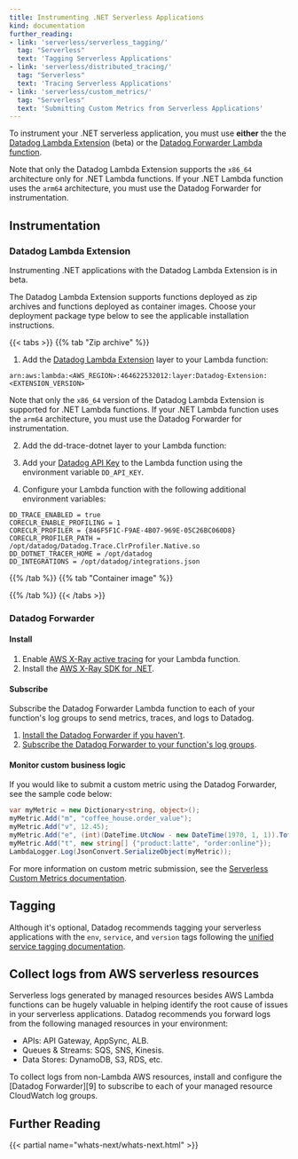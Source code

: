 ```yaml
---
title: Instrumenting .NET Serverless Applications
kind: documentation
further_reading:
- link: 'serverless/serverless_tagging/'
  tag: "Serverless"
  text: 'Tagging Serverless Applications'
- link: 'serverless/distributed_tracing/'
  tag: "Serverless"
  text: 'Tracing Serverless Applications'
- link: 'serverless/custom_metrics/'
  tag: "Serverless"
  text: 'Submitting Custom Metrics from Serverless Applications'
---
```


To instrument your .NET serverless application, you must use **either** the the [Datadog Lambda Extension][1] (beta) or the [Datadog Forwarder Lambda function][2].

Note that only the Datadog Lambda Extension supports the `x86_64` architecture only for .NET Lambda functions. If your .NET Lambda function uses the `arm64` architecture, you must use the Datadog Forwarder for instrumentation.

## Instrumentation
### Datadog Lambda Extension

<div class="alert alert-warning">
Instrumenting .NET applications with the Datadog Lambda Extension is in beta.
</div>

The Datadog Lambda Extension supports functions deployed as zip archives and functions deployed as container images. Choose your deployment package type below to see the applicable installation instructions.

{{< tabs >}}
{{% tab "Zip archive" %}}

1. Add the [Datadog Lambda Extension][1] layer to your Lambda function:

`arn:aws:lambda:<AWS_REGION>:464622532012:layer:Datadog-Extension:<EXTENSION_VERSION>`

Note that only the `x86_64` version of the Datadog Lambda Extension is supported for .NET Lambda functions. If your .NET Lambda function uses the `arm64` architecture, you must use the Datadog Forwarder for instrumentation.

2. Add the dd-trace-dotnet layer to your Lambda function:

<!-- TODO: add ARN here -->

3. Add your [Datadog API Key][2] to the Lambda function using the environment variable `DD_API_KEY`.

4. Configure your Lambda function with the following additional environment variables:

```
DD_TRACE_ENABLED = true
CORECLR_ENABLE_PROFILING = 1
CORECLR_PROFILER = {846F5F1C-F9AE-4B07-969E-05C26BC060D8}
CORECLR_PROFILER_PATH = /opt/datadog/Datadog.Trace.ClrProfiler.Native.so
DD_DOTNET_TRACER_HOME = /opt/datadog
DD_INTEGRATIONS = /opt/datadog/integrations.json
```

[1]: /serverless/libraries_integrations/extension/
[2]: https://app.datadoghq.com/organization-settings/api-keys

{{% /tab %}}
{{% tab "Container image" %}}

<!-- TODO: Add instructions for container images here -->

{{% /tab %}}
{{< /tabs >}}

### Datadog Forwarder
#### Install

1. Enable [AWS X-Ray active tracing][1] for your Lambda function.
2. Install the [AWS X-Ray SDK for .NET][2].

#### Subscribe

Subscribe the Datadog Forwarder Lambda function to each of your function's log groups to send metrics, traces, and logs to Datadog.

1. [Install the Datadog Forwarder if you haven't][3].
2. [Subscribe the Datadog Forwarder to your function's log groups][4].

#### Monitor custom business logic

If you would like to submit a custom metric using the Datadog Forwarder, see the sample code below:

```csharp
var myMetric = new Dictionary<string, object>();
myMetric.Add("m", "coffee_house.order_value");
myMetric.Add("v", 12.45);
myMetric.Add("e", (int)(DateTime.UtcNow - new DateTime(1970, 1, 1)).TotalSeconds);
myMetric.Add("t", new string[] {"product:latte", "order:online"});
LambdaLogger.Log(JsonConvert.SerializeObject(myMetric));
```

For more information on custom metric submission, see the [Serverless Custom Metrics documentation][3].


[1]: https://docs.aws.amazon.com/xray/latest/devguide/xray-services-lambda.html
[2]: https://docs.aws.amazon.com/xray/latest/devguide/xray-sdk-dotnet.html
[3]: /serverless/forwarder/
[4]: /serverless/libraries_integrations/extension/

## Tagging

Although it's optional, Datadog recommends tagging your serverless applications with the `env`, `service`, and `version` tags following the [unified service tagging documentation][3].

## Collect logs from AWS serverless resources

Serverless logs generated by managed resources besides AWS Lambda functions can be hugely valuable in helping identify the root cause of issues in your serverless applications. Datadog recommends you forward logs from the following managed resources in your environment:
- APIs: API Gateway, AppSync, ALB.
- Queues & Streams: SQS, SNS, Kinesis.
- Data Stores: DynamoDB, S3, RDS, etc.

To collect logs from non-Lambda AWS resources, install and configure the [Datadog Forwarder][9] to subscribe to each of your managed resource CloudWatch log groups.
## Further Reading

{{< partial name="whats-next/whats-next.html" >}}

[1]: /serverless/libraries_integrations/extension/
[2]: /serverless/forwarder/
[3]: /serverless/custom_metrics?tab=otherruntimes
